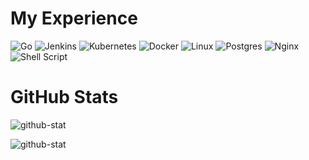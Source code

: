 # My Experience

<!-- https://ileriayo.github.io/markdown-badges/ -->

![Go](https://img.shields.io/badge/Go-00ADD8?style=for-the-badge&logo=go&logoColor=white) ![Jenkins](https://img.shields.io/badge/Jenkins-D24939?style=for-the-badge&logo=Jenkins&logoColor=white) ![Kubernetes](https://img.shields.io/badge/kubernetes-%23326ce5.svg?style=for-the-badge&logo=kubernetes&logoColor=white) ![Docker](https://img.shields.io/badge/docker-%230db7ed.svg?style=for-the-badge&logo=docker&logoColor=white) ![Linux](https://img.shields.io/badge/Linux-FCC624?style=for-the-badge&logo=linux&logoColor=black) ![Postgres](https://img.shields.io/badge/postgres-%23316192.svg?style=for-the-badge&logo=postgresql&logoColor=white) ![Nginx](https://img.shields.io/badge/nginx-%23009639.svg?style=for-the-badge&logo=nginx&logoColor=white) ![Shell Script](https://img.shields.io/badge/shell_script-%23121011.svg?style=for-the-badge&logo=gnu-bash&logoColor=white)

# GitHub Stats

![github-stat](https://github-readme-stats.vercel.app/api?username=trink2003&theme=gruvbox&hide_border=false&include_all_commits=false&count_private=false)

![github-stat](https://github-readme-streak-stats.herokuapp.com/?user=trink2003&theme=gruvbox&hide_border=false)

<!-- ![github-stat](https://github-readme-stats.vercel.app/api/top-langs/?username=trink2003&theme=gruvbox&hide_border=false&include_all_commits=true&count_private=true&layout=compact) -->
